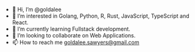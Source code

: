 - 👋 Hi, I’m @goldalee
- 👀 I’m interested in Golang, Python, R, Rust, JavaScript, TypeScript and React.
- 🌱 I’m currently learning Fullstack development.
- 💞️ I’m looking to collaborate on Web Applications.
- 📫 How to reach me goldalee.sawyers@gmail.com

<!---
goldalee/goldalee is a ✨ special ✨ repository because its `README.md` (this file) appears on your GitHub profile.
You can click the Preview link to take a look at your changes.
--->
